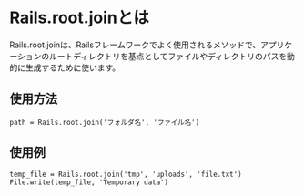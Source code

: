 
# Rails.root.joinとは
Rails.root.joinは、Railsフレームワークでよく使用されるメソッドで、アプリケーションのルートディレクトリを基点としてファイルやディレクトリのパスを動的に生成するために使います。

## 使用方法

```
path = Rails.root.join('フォルダ名', 'ファイル名')
```

## 使用例

```
temp_file = Rails.root.join('tmp', 'uploads', 'file.txt')
File.write(temp_file, 'Temporary data')
```

